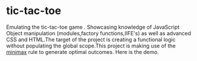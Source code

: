 # tic-tac-toe

Emulating the tic-tac-toe game . Showcasing knowledge of JavaScript Object manipulation (modules,factory functions,IIFE's) as well as advanced CSS and HTML.The target of the project is creating a functional logic without populating the global scope.This project is making use of the <a href="https://en.wikipedia.org/wiki/Minimax">minimax</a> rule to generate optimal outcomes. Here is the demo.